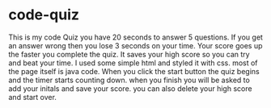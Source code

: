 # code-quiz
This is my code Quiz you have 20 seconds to answer 5 questions.
If you get an answer wrong then you lose 3 seconds on your time.
Your score goes up the faster you complete the quiz.
It saves your high score so you can try and beat your time.
I used some simple html and styled it with css.
most of the page itself is java code.
When you click the start button the quiz begins and the timer starts counting down.
when you finish you will be asked to add your initals and save your score.
you can also delete your high score and start over.